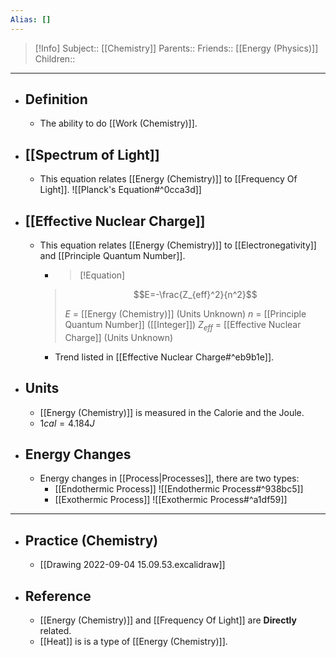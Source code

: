 ```yaml
---
Alias: []
---
```

> [!Info]
> Subject:: [[Chemistry]]
> Parents:: 
> Friends:: [[Energy (Physics)]]
> Children:: 
---
- ## Definition
	- The ability to do [[Work (Chemistry)]].
- ## [[Spectrum of Light]]
	- This equation relates [[Energy (Chemistry)]] to [[Frequency Of Light]].
	  ![[Planck's Equation#^0cca3d]]
- ## [[Effective Nuclear Charge]]
	- This equation relates [[Energy (Chemistry)]] to [[Electronegativity]] and [[Principle Quantum Number]].
	  - > [!Equation]
	  > $$E=-\frac{Z_{eff}^2}{n^2}$$
	  > 
	  > $E$ = [[Energy (Chemistry)]] (Units Unknown)
	  > $n$ = [[Principle Quantum Number]] ([[Integer]])
	  > $Z_{eff}$ = [[Effective Nuclear Charge]] (Units Unknown)
	  
	  - Trend listed in [[Effective Nuclear Charge#^eb9b1e]].
- ## Units
	- [[Energy (Chemistry)]] is measured in the Calorie and the Joule.
	- $1cal=4.184J$
- ## Energy Changes
	- Energy changes in [[Process|Processes]], there are two types:
		- [[Endothermic Process]]
		  ![[Endothermic Process#^938bc5]]
		- [[Exothermic Process]] 
		  ![[Exothermic Process#^a1df59]]
---
- ## Practice (Chemistry)
	- [[Drawing 2022-09-04 15.09.53.excalidraw]]
- ## Reference
	- [[Energy (Chemistry)]] and [[Frequency Of Light]] are **Directly** related.
	- [[Heat]] is is a type of [[Energy (Chemistry)]].